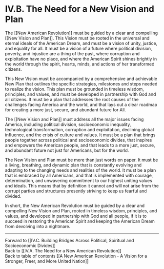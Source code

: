# IV.B. The Need for a New Vision and Plan

The [[New American Revolution]] must be guided by a clear and compelling [[New Vision and Plan]]. This Vision must be rooted in the universal and eternal ideals of the American Dream, and must be a vision of unity, justice, and equality for all. It must be a vision of a future where political division, poverty, and injustice are a thing of the past, where corruption and exploitation have no place, and where the American Spirit shines brightly in the world through the spirit, hearts, minds, and actions of her transformed citizens.

This New Vision must be accompanied by a comprehensive and achievable New Plan that outlines the specific strategies, milestones and steps needed to realize the vision. This plan must be grounded in timeless wisdom, principles, and values, and must be developed in partnership with God and all citizens. It must be a plan that addresses the root causes of the challenges facing America and the world, and that lays out a clear roadmap for creating a more just, secure, and abundant future for All.

The [[New Vision and Plan]] must address all the major issues facing America, including political division, socioeconomic inequality, technological transformation, corruption and exploitation, declining global influence, and the crisis of culture and values. It must be a plan that brings people together across political and socioeconomic divides, that inspires and empowers the American people, and that leads to a more just, secure, and abundant future not just for Americans, but for the world. 

The New Vision and Plan must be more than just words on paper. It must be a living, breathing, and dynamic plan that is constantly evolving and adapting to the changing needs and realities of the world. It must be a plan that is embraced by all Americans, and that is implemented with courage, determination, and unwavering commitment to our highest uniting values and ideals. This means that by definition it cannot and will not arise from the corrupt parties and structures presently striving to keep us fearful and divided. 

In short, the New American Revolution must be guided by a clear and compelling New Vision and Plan, rooted in timeless wisdom, principles, and values, and developed in partnership with God and all people, if it is to succeed in restoring the American Spirit and keeping the American Dream from devolving into a nightmare. 

___

Forward to [[IV.C. Building Bridges Across Political, Spiritual and Socioeconomic Divides]]        
Back to [[IV.A. The Need for a New American Revolution]]        
Back to table of contents [[A New American Revolution - A Vision for a Stronger, Freer, and More United Nation]]  
